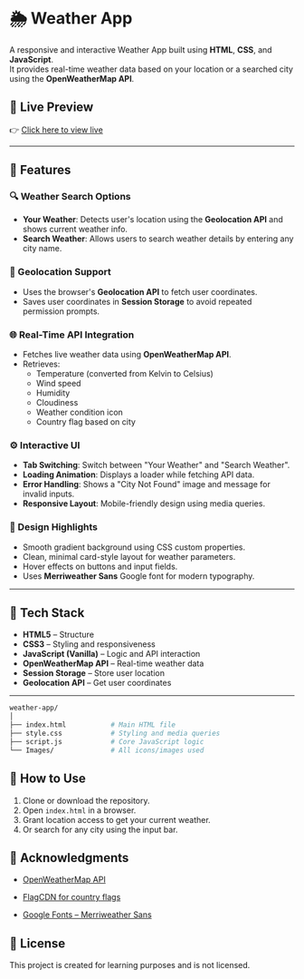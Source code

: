 # 🌦️ Weather App

A responsive and interactive Weather App built using **HTML**, **CSS**, and **JavaScript**.  
It provides real-time weather data based on your location or a searched city using the **OpenWeatherMap API**.

## 🔗 Live Preview

👉 [Click here to view live](https://htmlpreview.github.io/?https://github.com/sourav4152/project_basic/blob/main/current%20weather/index.html) 

---

## 📌 Features

### 🔍 Weather Search Options
- **Your Weather**: Detects user's location using the **Geolocation API** and shows current weather info.
- **Search Weather**: Allows users to search weather details by entering any city name.

### 📍 Geolocation Support
- Uses the browser's **Geolocation API** to fetch user coordinates.
- Saves user coordinates in **Session Storage** to avoid repeated permission prompts.

### 🌐 Real-Time API Integration
- Fetches live weather data using **OpenWeatherMap API**.
- Retrieves:
  - Temperature (converted from Kelvin to Celsius)
  - Wind speed
  - Humidity
  - Cloudiness
  - Weather condition icon
  - Country flag based on city

### ⚙️ Interactive UI
- **Tab Switching**: Switch between "Your Weather" and "Search Weather".
- **Loading Animation**: Displays a loader while fetching API data.
- **Error Handling**: Shows a "City Not Found" image and message for invalid inputs.
- **Responsive Layout**: Mobile-friendly design using media queries.

### 🎨 Design Highlights
- Smooth gradient background using CSS custom properties.
- Clean, minimal card-style layout for weather parameters.
- Hover effects on buttons and input fields.
- Uses **Merriweather Sans** Google font for modern typography.

---

## 🧩 Tech Stack

- **HTML5** – Structure
- **CSS3** – Styling and responsiveness
- **JavaScript (Vanilla)** – Logic and API interaction
- **OpenWeatherMap API** – Real-time weather data
- **Session Storage** – Store user location
- **Geolocation API** – Get user coordinates

---


```bash
weather-app/
│
├── index.html           # Main HTML file
├── style.css            # Styling and media queries
├── script.js            # Core JavaScript logic
└── Images/              # All icons/images used
```

## 🧪 How to Use

1. Clone or download the repository.
2. Open `index.html` in a browser.
3. Grant location access to get your current weather.
4. Or search for any city using the input bar.


## 🙌 Acknowledgments

 - [OpenWeatherMap API](https://openweathermap.org/api)

 - [FlagCDN for country flags](https://flagcdn.com/)

 - [Google Fonts – Merriweather Sans](https://fonts.google.com/specimen/Merriweather+Sans)


## 📝 License

This project is created for learning purposes and is not licensed.
